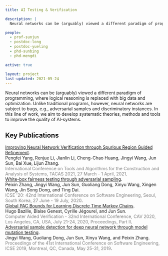 ```yaml
---
title: AI Testing & Verification

description: |
  Neural networks can be (arguably) viewed a different paradigm of programming, where logical reasoning is replaced with big data and optimization. Unlike traditional programs, however, neural networks are subject to bugs, e.g., adversarial samples and discriminatory instances. In this line of work, we aim to develop systematic theories, methods and tools to improve the quality of AI-systems.

people:
  - prof-sunjun
  - postdoc-long
  - postdoc-yueling
  - phd-sunbing
  - phd-mengdi

active: true

layout: project
last-updated: 2021-05-24
---
```


Neural networks can be (arguably) viewed a different paradigm of programming, where logical reasoning is replaced with big data and optimization. Unlike traditional programs, however, neural networks are subject to bugs, e.g., adversarial samples and discriminatory instances. In this line of work, we aim to develop systematic theories, methods and tools to improve the quality of AI-systems.

## Key Publications

<span class="pubtitle">
				<a href="https://doi.org/10.1007/978-3-030-72016-2_21">Improving Neural Network Verification through Spurious Region Guided Refinement</a>.
			</span><br />
			<span class="authors">
				Pengfei Yang, Renjue Li, Jianlin Li, Cheng-Chao Huang, Jingyi Wang, Jun Sun, Bai Xue, Lijun Zhang.
			</span><br />
			<span style="color:grey;"><span class="venuetype"></span><span class="venue">International Conference on Tools and Algorithms for the Construction and Analysis of Systems, TACAS 2021, 27 March - 1 April, 2021</span></span>.
			<br />
			<span class="links">
</span>

<span class="pubtitle">
				<a href="https://doi.org/10.1145/3377811.3380331">White-box fairness testing through adversarial sampling</a>.
			</span><br />
			<span class="authors">
				Peixin Zhang, Jingyi Wang, Jun Sun, Guoliang Dong, Xinyu Wang, Xingen Wang, Jin Song Dong, and Ting Dai.
			</span><br />
			<span style="color:grey;"><span class="venuetype"></span><span class="venue">ICSE '20: 42nd International Conference on Software Engineering, Seoul, South Korea, 27 June - 19 July, 2020</span></span>.
			<br />
			<span class="links">
</span>

<span class="pubtitle">
				<a href="https://doi.org/10.1007/978-3-030-53291-8_17">Global PAC Bounds for Learning Discrete Time Markov Chains</a>.
			</span><br />
			<span class="authors">
				Hugo Bazille, Blaise Genest, Cyrille Jégourel, and Jun Sun.
			</span><br />
			<span style="color:grey;"><span class="venuetype"></span><span class="venue">Computer Aided Verification - 32nd International Conference, CAV 2020, Los Angeles, CA, USA, July 21-24, 2020, Proceedings, Part II</span></span>.
			<br />
			<span class="links">
</span>

<span class="pubtitle">
				<a href="https://doi.org/10.1109/ICSE.2019.00126">Adversarial sample detection for deep neural network through model mutation testing</a>.
			</span><br />
			<span class="authors">
				Jingyi Wang, Guoliang Dong, Jun Sun, Xinyu Wang, and Peixin Zhang.
			</span><br />
			<span style="color:grey;"><span class="venuetype"></span><span class="venue">Proceedings of the 41st International Conference on Software Engineering, ICSE 2019, Montreal, QC, Canada, May 25-31, 2019</span></span>.
			<br />
			<span class="links">
</span>
